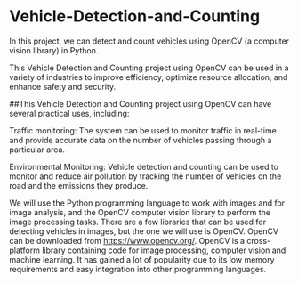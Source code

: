 # Vehicle-Detection-and-Counting

In this project, we can detect and count vehicles using OpenCV (a computer vision library) in Python.

This Vehicle Detection and Counting project using OpenCV can be used in a variety of industries to improve efficiency, optimize resource allocation, and enhance safety and security.
 
 ##This Vehicle Detection and Counting project using OpenCV can have several practical uses, including:
 
 Traffic monitoring: The system can be used to monitor traffic in real-time and provide accurate data on the number of vehicles passing through a particular area.
 
 Environmental Monitoring: Vehicle detection and counting can be used to monitor and reduce air pollution by tracking the number of vehicles on the road and the emissions they produce.
 
 We will use the Python programming language to work with images and for image analysis, and the OpenCV computer vision library to perform the image processing tasks. There are a few libraries that can be used for detecting vehicles in images, but the one we will use is OpenCV. OpenCV can be downloaded from https://www.opencv.org/. OpenCV is a cross-platform library containing code for image processing, computer vision and machine learning. It has gained a lot of popularity due to its low memory requirements and easy integration into other programming languages. 
